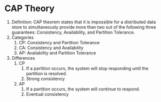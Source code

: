 # CAP Theory

1. Definition: CAP theorem states that it is impossible for a distributed data store to simultaneously provide more than two out of the following three guarantees: Consistency, Availability, and Partition Tolerance.
2. Categories
   1. CP: Consistency and Partition Tolerance
   2. CA: Consistency and Availability
   3. AP: Availability and Partition Tolerance
3. Differences
   1. CP
      1. If a partition occurs, the system will stop responding until the partition is resolved.
      2. Strong consistency
   2. AP
      1. If a partition occurs, the system will continue to respond.
      2. Eventual consistency
